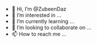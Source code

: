 - 👋 Hi, I’m @ZubeenDaz
- 👀 I’m interested in ...
- 🌱 I’m currently learning ...
- 💞️ I’m looking to collaborate on ...
- 📫 How to reach me ...

<!---
ZubeenDaz/ZubeenDaz is a ✨ special ✨ repository because its `README.md` (this file) appears on your GitHub profile.
You can click the Preview link to take a look at your changes.
--->
